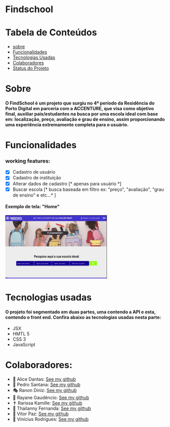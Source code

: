 # Findschool

Tabela de Conteúdos
========================
<!---ts--->
* [sobre](#sobre)
* [Funcionalidades](#funcionalidades)
* [Tecnologias Usadas](#Tecnologias)
* [Colaboradores](#Colaboradores)
* [Status do Projeto](#Status)
<!---te---->


# Sobre

#### O FindSchool é um projeto que surgiu no 4º período da Residência do Porto Digital em parceria com a ACCENTURE, que visa como objetivo final, auxiliar pais/estudantes na busca por uma escola ideal com base em: localização, preço, avaliação e grau de ensino, assim proporcionando uma experiência extremamente completa para o usuário.

# Funcionalidades

### working features:
- [x] Cadastro de usuário
- [x] Cadastro de instituição
- [x] Alterar dados de cadastro [* apenas para usuário *]
- [x] Buscar escola [* busca baseada em filtro ex: "preço", "avaliação", "grau de ensino" e etc...* ]

#### Exemplo de tela: "Home"   

<img src="src\img\img-home.jpeg" alt="image" height="200" width="320"></img>

# Tecnologias usadas
#### O projeto foi segmentado em duas partes, uma contendo a API e esta, contendo o front end. Confira abaixo as tecnologias usadas nesta parte:
 - JSX
 - HMTL 5
 - CSS 3
 - JavaScript

# Colaboradores:

* 🍺 Alice Dantas:       [See my github](https://github.com/AliceDantas1)
* 🎲 Pedro Santana:      [See my github](https://github.com/ranondiniz)
* 🎭 Ranon Diniz:        [See my github](https://github.com/pedrosantan4)
* 🤖 Rayane Gaudêncio:   [See my github](https://github.com/pedrosantan4)
* ✝️ Rarissa Kamille:    [See my github](https://github.com/pedrosantan4)
* 🦏 Thailanny Fernanda: [See my github](https://github.com/pedrosantan4)
* 💸 Vitor Paz:          [See my github](https://github.com/Viipaxx)
* 📖 Vinícius Rodrigues: [See my github](https://github.com/viniciusvill)


